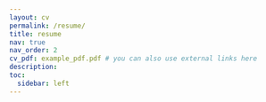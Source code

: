 ```yaml
---
layout: cv
permalink: /resume/
title: resume
nav: true
nav_order: 2
cv_pdf: example_pdf.pdf # you can also use external links here
description:
toc:
  sidebar: left
---
```

